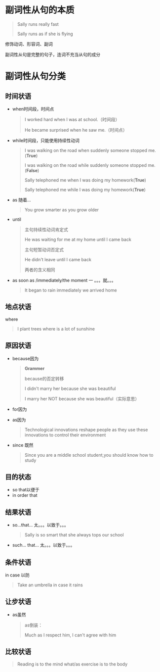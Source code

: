# 副词性从句的本质

> Sally runs really fast
>
> Sally runs as if she is flying



修饰动词、形容词、副词

副词性从句是完整的句子，连词不充当从句的成分

# 副词性从句分类

## 时间状语

- when时间段，时间点

  > I worked hard when I was at school.（时间段）
  >
  > He became surprised when he saw me.（时间点）

- while时间段，只能使用持续性动词

  > I was walking on the road when suddenly someone stopped me.(**True**)
  >
  > I was walking on the road while suddenly someone stopped me.(**False**)
  >
  > Sally telephoned me when I was doing my homework(**True**)
  >
  > Sally telephoned me while I was doing my homework(**True**)

- as 随着...

  > You grow smarter as you grow older

- until

  > 主句持续性动词肯定式
  >
  > He was waiting for me at my home until I came back
  >
  > 主句短暂动词否定式
  >
  > He didn't leave until I came back
  >
  > 两者的含义相同

- as soon as /immediately/the moment 一 。。。就。。。

  > It began to rain immediately we arrived home

## 地点状语

where

> I plant trees where is a lot of sunshine

## 原因状语

- because因为

  > **Grammer**
  >
  > because的否定转移
  >
  > I didn't marry her because she was beautiful
  >
  > I marry her NOT because she was beautiful（实际意思）
  >
  > 

- for因为

- as因为

  > Technological innovations reshape people as they use these innovations to control their environment

- since 既然

  > Since you are a middle school student,you should know how to study

## 目的状态

- so that以便于
- in order that

## 结果状语

- so...that... 太。。。以致于。。。

  > Sally is so smart that she always tops our school

- such... that... 太。。。以致于。。。

## 条件状语

in case 以防

> Take an umbrella in case it rains

## 让步状语

- as虽然

  > as倒装：
  >
  > Much as I respect him, I can't agree with him

## 比较状语

> Reading is to the mind what/as exercise is to the body